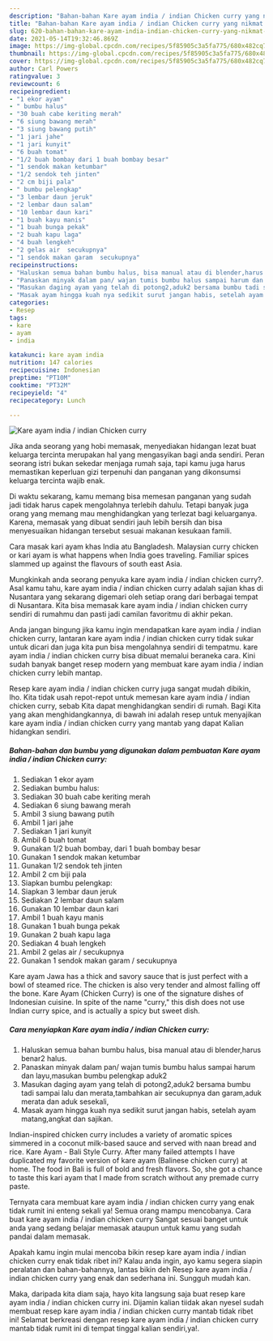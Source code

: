 ```yaml
---
description: "Bahan-bahan Kare ayam india / indian Chicken curry yang nikmat dan Mudah Dibuat"
title: "Bahan-bahan Kare ayam india / indian Chicken curry yang nikmat dan Mudah Dibuat"
slug: 620-bahan-bahan-kare-ayam-india-indian-chicken-curry-yang-nikmat-dan-mudah-dibuat
date: 2021-05-14T19:32:46.869Z
image: https://img-global.cpcdn.com/recipes/5f85905c3a5fa775/680x482cq70/kare-ayam-india-indian-chicken-curry-foto-resep-utama.jpg
thumbnail: https://img-global.cpcdn.com/recipes/5f85905c3a5fa775/680x482cq70/kare-ayam-india-indian-chicken-curry-foto-resep-utama.jpg
cover: https://img-global.cpcdn.com/recipes/5f85905c3a5fa775/680x482cq70/kare-ayam-india-indian-chicken-curry-foto-resep-utama.jpg
author: Carl Powers
ratingvalue: 3
reviewcount: 6
recipeingredient:
- "1 ekor ayam"
- " bumbu halus"
- "30 buah cabe keriting merah"
- "6 siung bawang merah"
- "3 siung bawang putih"
- "1 jari jahe"
- "1 jari kunyit"
- "6 buah tomat"
- "1/2 buah bombay dari 1 buah bombay besar"
- "1 sendok makan ketumbar"
- "1/2 sendok teh jinten"
- "2 cm biji pala"
- " bumbu pelengkap"
- "3 lembar daun jeruk"
- "2 lembar daun salam"
- "10 lembar daun kari"
- "1 buah kayu manis"
- "1 buah bunga pekak"
- "2 buah kapu laga"
- "4 buah lengkeh"
- "2 gelas air  secukupnya"
- "1 sendok makan garam  secukupnya"
recipeinstructions:
- "Haluskan semua bahan bumbu halus, bisa manual atau di blender,harus benar2 halus."
- "Panaskan minyak dalam pan/ wajan tumis bumbu halus sampai harum dan layu,masukan bumbu pelengkap aduk2"
- "Masukan daging ayam yang telah di potong2,aduk2 bersama bumbu tadi sampai lalu dan merata,tambahkan air secukupnya dan garam,aduk merata dan aduk sesekali,"
- "Masak ayam hingga kuah nya sedikit surut jangan habis, setelah ayam matang,angkat dan sajikan."
categories:
- Resep
tags:
- kare
- ayam
- india

katakunci: kare ayam india 
nutrition: 147 calories
recipecuisine: Indonesian
preptime: "PT10M"
cooktime: "PT32M"
recipeyield: "4"
recipecategory: Lunch

---
```



![Kare ayam india / indian Chicken curry](https://img-global.cpcdn.com/recipes/5f85905c3a5fa775/680x482cq70/kare-ayam-india-indian-chicken-curry-foto-resep-utama.jpg)

Jika anda seorang yang hobi memasak, menyediakan hidangan lezat buat keluarga tercinta merupakan hal yang mengasyikan bagi anda sendiri. Peran seorang istri bukan sekedar menjaga rumah saja, tapi kamu juga harus memastikan keperluan gizi terpenuhi dan panganan yang dikonsumsi keluarga tercinta wajib enak.

Di waktu  sekarang, kamu memang bisa memesan panganan yang sudah jadi tidak harus capek mengolahnya terlebih dahulu. Tetapi banyak juga orang yang memang mau menghidangkan yang terlezat bagi keluarganya. Karena, memasak yang dibuat sendiri jauh lebih bersih dan bisa menyesuaikan hidangan tersebut sesuai makanan kesukaan famili. 

Cara masak kari ayam khas India atu Bangladesh. Malaysian curry chicken or kari ayam is what happens when India goes traveling. Familiar spices slammed up against the flavours of south east Asia.

Mungkinkah anda seorang penyuka kare ayam india / indian chicken curry?. Asal kamu tahu, kare ayam india / indian chicken curry adalah sajian khas di Nusantara yang sekarang digemari oleh setiap orang dari berbagai tempat di Nusantara. Kita bisa memasak kare ayam india / indian chicken curry sendiri di rumahmu dan pasti jadi camilan favoritmu di akhir pekan.

Anda jangan bingung jika kamu ingin mendapatkan kare ayam india / indian chicken curry, lantaran kare ayam india / indian chicken curry tidak sukar untuk dicari dan juga kita pun bisa mengolahnya sendiri di tempatmu. kare ayam india / indian chicken curry bisa dibuat memalui beraneka cara. Kini sudah banyak banget resep modern yang membuat kare ayam india / indian chicken curry lebih mantap.

Resep kare ayam india / indian chicken curry juga sangat mudah dibikin, lho. Kita tidak usah repot-repot untuk memesan kare ayam india / indian chicken curry, sebab Kita dapat menghidangkan sendiri di rumah. Bagi Kita yang akan menghidangkannya, di bawah ini adalah resep untuk menyajikan kare ayam india / indian chicken curry yang mantab yang dapat Kalian hidangkan sendiri.

<!--inarticleads1-->

##### Bahan-bahan dan bumbu yang digunakan dalam pembuatan Kare ayam india / indian Chicken curry:

1. Sediakan 1 ekor ayam
1. Sediakan  bumbu halus:
1. Sediakan 30 buah cabe keriting merah
1. Sediakan 6 siung bawang merah
1. Ambil 3 siung bawang putih
1. Ambil 1 jari jahe
1. Sediakan 1 jari kunyit
1. Ambil 6 buah tomat
1. Gunakan 1/2 buah bombay, dari 1 buah bombay besar
1. Gunakan 1 sendok makan ketumbar
1. Gunakan 1/2 sendok teh jinten
1. Ambil 2 cm biji pala
1. Siapkan  bumbu pelengkap:
1. Siapkan 3 lembar daun jeruk
1. Sediakan 2 lembar daun salam
1. Gunakan 10 lembar daun kari
1. Ambil 1 buah kayu manis
1. Gunakan 1 buah bunga pekak
1. Gunakan 2 buah kapu laga
1. Sediakan 4 buah lengkeh
1. Ambil 2 gelas air / secukupnya
1. Gunakan 1 sendok makan garam / secukupnya


Kare ayam Jawa has a thick and savory sauce that is just perfect with a bowl of steamed rice. The chicken is also very tender and almost falling off the bone. Kare Ayam (Chicken Curry) is one of the signature dishes of Indonesian cuisine. In spite of the name &#34;curry,&#34; this dish does not use Indian curry spice, and is actually a spicy but sweet dish. 

<!--inarticleads2-->

##### Cara menyiapkan Kare ayam india / indian Chicken curry:

1. Haluskan semua bahan bumbu halus, bisa manual atau di blender,harus benar2 halus.
1. Panaskan minyak dalam pan/ wajan tumis bumbu halus sampai harum dan layu,masukan bumbu pelengkap aduk2
1. Masukan daging ayam yang telah di potong2,aduk2 bersama bumbu tadi sampai lalu dan merata,tambahkan air secukupnya dan garam,aduk merata dan aduk sesekali,
1. Masak ayam hingga kuah nya sedikit surut jangan habis, setelah ayam matang,angkat dan sajikan.


Indian-inspired chicken curry includes a variety of aromatic spices simmered in a coconut milk-based sauce and served with naan bread and rice. Kare Ayam - Bali Style Curry. After many failed attempts I have duplicated my favorite version of kare ayam (Balinese chicken curry) at home. The food in Bali is full of bold and fresh flavors. So, she got a chance to taste this kari ayam that I made from scratch without any premade curry paste. 

Ternyata cara membuat kare ayam india / indian chicken curry yang enak tidak rumit ini enteng sekali ya! Semua orang mampu mencobanya. Cara buat kare ayam india / indian chicken curry Sangat sesuai banget untuk anda yang sedang belajar memasak ataupun untuk kamu yang sudah pandai dalam memasak.

Apakah kamu ingin mulai mencoba bikin resep kare ayam india / indian chicken curry enak tidak ribet ini? Kalau anda ingin, ayo kamu segera siapin peralatan dan bahan-bahannya, lantas bikin deh Resep kare ayam india / indian chicken curry yang enak dan sederhana ini. Sungguh mudah kan. 

Maka, daripada kita diam saja, hayo kita langsung saja buat resep kare ayam india / indian chicken curry ini. Dijamin kalian tiidak akan nyesel sudah membuat resep kare ayam india / indian chicken curry mantab tidak ribet ini! Selamat berkreasi dengan resep kare ayam india / indian chicken curry mantab tidak rumit ini di tempat tinggal kalian sendiri,ya!.

